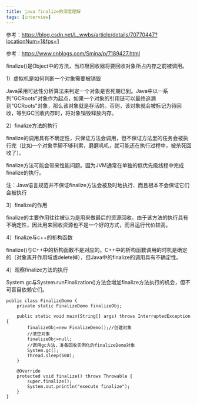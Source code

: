 ```yaml
---
title: java finalize的深度理解
tags: [interview]
---
```


参考：https://blog.csdn.net/L_wwbs/article/details/70770447?locationNum=1&fps=1

参考：https://www.cnblogs.com/Smina/p/7189427.html

finalize()是Object中的方法，当垃圾回收器将要回收对象所占内存之前被调用。

1）虚拟机是如何判断一个对象需要被销毁

Java采用可达性分析算法来判定一个对象是否死期已到。Java中以一系列"GCRoots"对象作为起点，如果一个对象的引用链可以最终追溯到"GCRoots"对象，那么该对象就是存活的。否则，该对象就会被标记为待回收，等到GC回收内存时，将对象销毁释放内存。

2）finalize方法的执行

finalize的调用具有不确定性，只保证方法会调用，但不保证方法里的任务会被执行完（比如一个对象手脚不够利索，磨磨叽叽，就可能还在执行过程中，被杀死回收了）。

finalize方法可能会带来性能问题。因为JVM通常在单独的低优先级线程中完成finalize的执行。

注：Java语言规范并不保证finalize方法会被及时地执行、而且根本不会保证它们会被执行

3）finalize的作用

finalize的主要作用往往被认为是用来做最后的资源回收。由于该方法的执行具有不确定性，因此用来回收资源也不是一个好的方式，而且运行代价较高。

4）finalize与c++的析构函数

finalize()与C++中的析构函数不是对应的。C++中的析构函数调用的时机是确定的（对象离开作用域或delete掉），但Java中的finalize的调用具有不确定性。

4）观察finalize方法的执行

System.gc与System.runFinalization()方法会增加finalize方法执行的机会，但不可盲目依赖它们。

```
public class FinalizeDemo {
    private static FinalizeDemo finalizeObj;
    
    public static void main(String[] args) throws InterruptedException {
        finalizeObj=new FinalizeDemo();//创建对象
        //清空对象
        finalizeObj=null;
        //调用gc方法，准备回收实例化的finalizeDemo对象
        System.gc();
        Thread.sleep(500);
    }
    
    @Override
    protected void finalize() throws Throwable {
        super.finalize();
        System.out.println("execute finalize");
    }
}
```